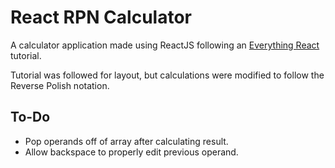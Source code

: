 # React RPN Calculator

A calculator application made using ReactJS following an [Everything React](https://blog.usejournal.com/everything-react-first-app-188b33a880ca) tutorial.

Tutorial was followed for layout, but calculations were modified to follow the Reverse Polish notation.

## To-Do
* Pop operands off of array after calculating result.
* Allow backspace to properly edit previous operand.
